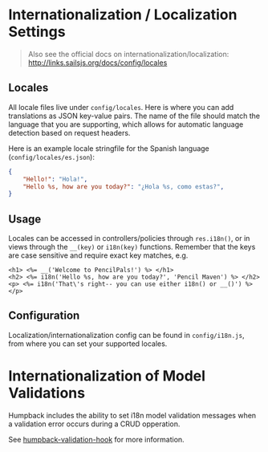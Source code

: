 # Internationalization / Localization Settings

> Also see the official docs on internationalization/localization:
> http://links.sailsjs.org/docs/config/locales

## Locales
All locale files live under `config/locales`. Here is where you can add 
translations as JSON key-value pairs. The name of the file should match the 
language that you are supporting, which allows for automatic language 
detection based on request headers.

Here is an example locale stringfile for the Spanish language 
(`config/locales/es.json`):

```json
{
    "Hello!": "Hola!",
    "Hello %s, how are you today?": "¿Hola %s, como estas?",
}
```

## Usage
Locales can be accessed in controllers/policies through `res.i18n()`, or in 
views through the `__(key)` or `i18n(key)` functions.  Remember that the keys
are case sensitive and require exact key matches, e.g.

```ejs
<h1> <%= __('Welcome to PencilPals!') %> </h1>
<h2> <%= i18n('Hello %s, how are you today?', 'Pencil Maven') %> </h2>
<p> <%= i18n('That\'s right-- you can use either i18n() or __()') %> </p>
```

## Configuration
Localization/internationalization config can be found in `config/i18n.js`, 
from where you can set your supported locales.

# Internationalization of Model Validations
Humpback includes the ability to set i18n model validation messages when 
a validation error occurs during a CRUD opperation.

See [humpback-validation-hook](https://github.com/CaliStyle/humpback-validation-hook) for more information.
